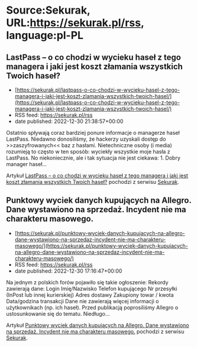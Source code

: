 # Source:Sekurak, URL:https://sekurak.pl/rss, language:pl-PL

## LastPass – o co chodzi w wycieku haseł z tego managera i jaki jest koszt złamania wszystkich Twoich haseł?
 - [https://sekurak.pl/lastpass-o-co-chodzi-w-wycieku-hasel-z-tego-managera-i-jaki-jest-koszt-zlamania-wszystkich-twoich-hasel/](https://sekurak.pl/lastpass-o-co-chodzi-w-wycieku-hasel-z-tego-managera-i-jaki-jest-koszt-zlamania-wszystkich-twoich-hasel/)
 - RSS feed: https://sekurak.pl/rss
 - date published: 2022-12-30 21:38:57+00:00

<p>Ostatnio spływają coraz bardziej ponure informacje o managerze haseł LastPass. Niedawno donosiliśmy, że hackerzy uzyskali dostęp do >>zaszyfrowanych&#60;&#60; baz z hasłami. Nietechniczne osoby (i media) rozumieją to często w ten sposób: wyciekły wszystkie moje hasła z LastPass. No niekoniecznie, ale i tak sytuacja nie jest ciekawa: 1. Dobry manager haseł...</p>
<p>Artykuł <a href="https://sekurak.pl/lastpass-o-co-chodzi-w-wycieku-hasel-z-tego-managera-i-jaki-jest-koszt-zlamania-wszystkich-twoich-hasel/" rel="nofollow">LastPass &#8211; o co chodzi w wycieku haseł z tego managera i jaki jest koszt złamania wszystkich Twoich haseł?</a> pochodzi z serwisu <a href="https://sekurak.pl" rel="nofollow">Sekurak</a>.</p>

## Punktowy wyciek danych kupujących na Allegro. Dane wystawiono na sprzedaż. Incydent nie ma charakteru masowego.
 - [https://sekurak.pl/punktowy-wyciek-danych-kupujacych-na-allegro-dane-wystawiono-na-sprzedaz-incydent-nie-ma-charakteru-masowego/](https://sekurak.pl/punktowy-wyciek-danych-kupujacych-na-allegro-dane-wystawiono-na-sprzedaz-incydent-nie-ma-charakteru-masowego/)
 - RSS feed: https://sekurak.pl/rss
 - date published: 2022-12-30 17:16:47+00:00

<p>Na jednym z polskich forów pojawiło się takie ogłoszenie: Rekordy zawierają dane: Login Imię/Nazwisko Telefon kupującego Nr przesyłki (InPost lub innej kurierskiej) Adres dostawy Zakupiony towar / kwota Data/godzina transakcji Dane nie zawierają więcej informacji o użytkownikach (np. ich haseł). Przed publikacją poprosiliśmy Allegro o ustosunkowanie się do tematu. Niedługo...</p>
<p>Artykuł <a href="https://sekurak.pl/punktowy-wyciek-danych-kupujacych-na-allegro-dane-wystawiono-na-sprzedaz-incydent-nie-ma-charakteru-masowego/" rel="nofollow">Punktowy wyciek danych kupujących na Allegro. Dane wystawiono na sprzedaż. Incydent nie ma charakteru masowego.</a> pochodzi z serwisu <a href="https://sekurak.pl" rel="nofollow">Sekurak</a>.</p>

